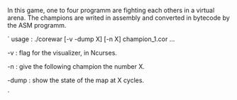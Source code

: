 In this game, one to four programm are fighting each others in a virtual arena. The champions are writed in assembly and converted in bytecode by the ASM programm.

`
usage :   ./corewar [-v -dump X] [-n X] champion_1.cor ...
 
-v : flag for the visualizer, in Ncurses.

-n : give the following champion the number X.

-dump : show the state of the map at X cycles.

`
